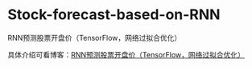 # Stock-forecast-based-on-RNN
RNN预测股票开盘价（TensorFlow，网络过拟合优化）

具体介绍可看博客：[RNN预测股票开盘价（TensorFlow，网络过拟合优化）](https://blog.csdn.net/qq_45550375/article/details/126240070)

